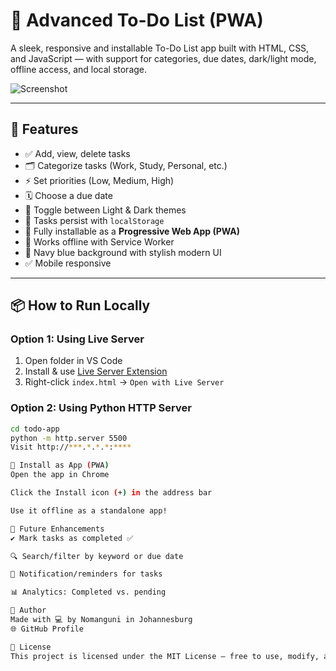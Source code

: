 # 📝 Advanced To-Do List (PWA)

A sleek, responsive and installable To-Do List app built with HTML, CSS, and JavaScript — with support for categories, due dates, dark/light mode, offline access, and local storage.

![Screenshot](assets/screenshot.png)

---

## 🚀 Features

- ✅ Add, view, delete tasks
- 🗂️ Categorize tasks (Work, Study, Personal, etc.)
- ⚡ Set priorities (Low, Medium, High)
- 🗓️ Choose a due date
- 🌙 Toggle between Light & Dark themes
- 💾 Tasks persist with `localStorage`
- 📲 Fully installable as a **Progressive Web App (PWA)**
- 🛜 Works offline with Service Worker
- 🎨 Navy blue background with stylish modern UI
- ✅ Mobile responsive

---

## 📦 How to Run Locally

### Option 1: Using Live Server
1. Open folder in VS Code
2. Install & use [Live Server Extension](https://marketplace.visualstudio.com/items?itemName=ritwickdey.LiveServer)
3. Right-click `index.html` → `Open with Live Server`

### Option 2: Using Python HTTP Server
```bash
cd todo-app
python -m http.server 5500
Visit http://***.*.*.*:****

📱 Install as App (PWA)
Open the app in Chrome

Click the Install icon (+) in the address bar

Use it offline as a standalone app!

🧠 Future Enhancements
✔ Mark tasks as completed ✅

🔍 Search/filter by keyword or due date

🔔 Notification/reminders for tasks

📊 Analytics: Completed vs. pending

👤 Author
Made with 💻 by Nomanguni in Johannesburg
🌐 GitHub Profile

📝 License
This project is licensed under the MIT License — free to use, modify, and share.